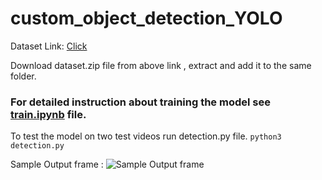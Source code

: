 # custom_object_detection_YOLO
Dataset Link: [Click](https://drive.google.com/file/d/1T98UZ0It2nnCy34HImTeXa0XLsikseSp/view?usp=sharing)

Download dataset.zip file from above link , extract and add it to the same folder.
### For detailed instruction about training the model see [train.ipynb](https://github.com/C0mRD/custum_object_detection_YOLO/blob/main/train.ipynb) file.

To test the model on two test videos run detection.py file.
``` python3 detection.py ```

Sample Output frame :
![Sample Output frame](screenshot.jpg)

